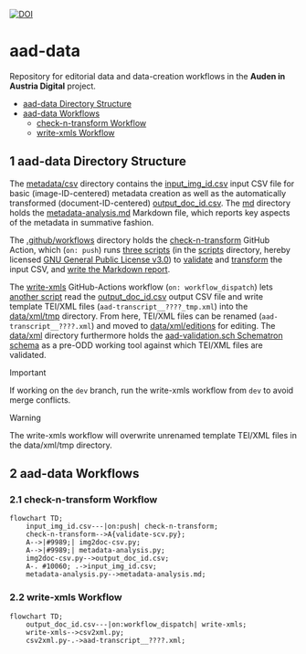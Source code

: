 [![DOI](https://zenodo.org/badge/DOI/10.5281/zenodo.17367281.svg)](https://doi.org/10.5281/zenodo.17367281)

# aad-data

Repository for editorial data and data-creation workflows in the **Auden in Austria Digital** project.

- [aad-data Directory Structure](#1-aad-data-directory-structure)
- [aad-data Workflows](#2-aad-data-workflows)
  - [check-n-transform Workflow](#21-check-n-transform-workflow)
  - [write-xmls Workflow](#22-write-xmls-workflow)

## 1 aad-data Directory Structure

The [metadata/csv](metadata/csv) directory contains the [input_img_id.csv](metadata/csv/input_img_id.csv) input CSV file for basic (image-ID-centered) metadata creation as well as the automatically transformed (document-ID-centered) [output_doc_id.csv](metadata/csv/output_doc_id.csv). The [md](metadata/md) directory holds the [metadata-analysis.md](metadata/md/metadata-analysis.md) Markdown file, which reports key aspects of the metadata in summative fashion.

The [.github/workflows](.github/workflows) directory holds the [check-n-transform](.github/workflows/check-n-transform.yml) GitHub Action, which (`on: push`) runs [three scripts](scripts/check-n-transform) (in the [scripts](scripts) directory, hereby licensed [GNU General Public License v3.0](https://www.gnu.org/licenses/gpl-3.0.html#license-text)) to [validate](scripts/check-n-transform/validate-csv.py) and [transform](scripts/check-n-transform/img2doc-csv.py) the input CSV, and [write the Markdown report](scripts/check-n-transform/metadata-analysis.py).

The [write-xmls](.github/workflows/write-xmls.yml) GitHub-Actions workflow (`on: workflow_dispatch`) lets [another script](scripts/write-xmls/csv2xml.py) read the [output_doc_id.csv](metadata/csv/output_doc_id.csv) output CSV file and write template TEI/XML files (`aad-transcript__????_tmp.xml`) into the [data/xml/tmp](data/xml/tmp) directory. From here, TEI/XML files can be renamed (`aad-transcript__????.xml`) and moved to [data/xml/editions](data/xml/editions) for editing. The [data/xml](data/xml) directory furthermore holds the [aad-validation.sch Schematron schema](data/xml/aad-validation.sch) as a pre-ODD working tool against which TEI/XML files are validated.

> [!IMPORTANT]
> If working on the `dev` branch, run the write-xmls workflow from `dev` to avoid merge conflicts.

> [!WARNING]  
> The write-xmls workflow will overwrite unrenamed template TEI/XML files in the data/xml/tmp directory.

## 2 aad-data Workflows
### 2.1 check-n-transform Workflow
```mermaid
flowchart TD;
    input_img_id.csv---|on:push| check-n-transform;
    check-n-transform-->A{validate-scv.py};
    A-->|#9989;| img2doc-csv.py;
    A-->|#9989;| metadata-analysis.py;
    img2doc-csv.py-->output_doc_id.csv;
    A-. #10060; .->input_img_id.csv;
    metadata-analysis.py-->metadata-analysis.md;
```
### 2.2 write-xmls Workflow
```mermaid
flowchart TD;
    output_doc_id.csv---|on:workflow_dispatch| write-xmls;
    write-xmls-->csv2xml.py;
    csv2xml.py-.->aad-transcript__????.xml;
```
